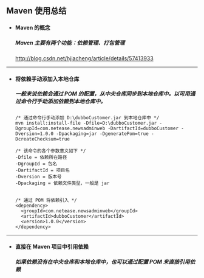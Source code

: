 ## Maven 使用总结
- #### Maven 的概念
  ##### Maven 主要有两个功能：依赖管理、打包管理
  http://blog.csdn.net/hjiacheng/article/details/57413933


---
- #### 将依赖手动添加入本地仓库
  ##### 一般来说依赖会通过 POM 的配置，从中央仓库同步到本地仓库中。以可用通过命令行手动添加依赖到本地仓库中。
  ```
  /* 通过命令行手动添加 D:\dubboCustomer.jar 到本地仓库中 */
  mvn install:install-file -Dfile=D:\dubboCustomer.jar -DgroupId=com.netease.newsadminweb -DartifactId=dubboCustomer -Dversion=1.0.0 -Dpackaging=jar -DgeneratePom=true -DcreateChecksum=true

  /* 该命令的各个参数意义如下 */
  -Dfile = 依赖所在路径  
  -DgroupId = 包名  
  -DartifactId = 项目名  
  -Dversion = 版本号  
  -Dpackaging = 依赖文件类型，一般是 jar  


  /* 通过 POM 将依赖引入 */
  <dependency>
    <groupId>com.netease.newsadminweb</groupId>
    <artifactId>dubboCustomer</artifactId>
    <version>1.0.0</version>
  </dependency>
  ```



---
- #### 直接在 Maven 项目中引用依赖
  ##### 如果依赖没有在中央仓库和本地仓库中，也可以通过配置 POM 来直接引用依赖
  ```

  ```
